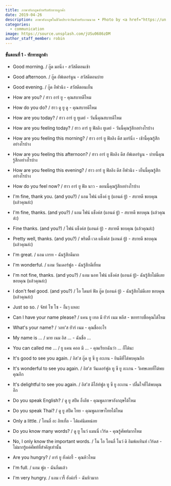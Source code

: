 ```yaml
---
title: ภาษาอังกฤษสำหรับทักทายลูกค้า
date: 2019-04-26
description: ภาษาอังกฤษในชีวิตประจำวันสำหรับงานนวด • Photo by <a href="https://unsplash.com/@freestocks">freestocks.org</a> on <a href="https://unsplash.com/">Unsplash</a>
categories:
  - communication
image: https://source.unsplash.com/jUSu0686zDM
author_staff_member: robin
---
```

#### ขั้นตอนที่ 1 - ทักทายลูกค้า
- Good morning. / กู๊ด มอนิ่ง - สวัสดีตอนเช้า
- Good afternoon. / กู๊ด อัฟเตอร์นูน - สวัสดีตอนบ่าย
- Good evening. / กู๊ด อีฟวนิง - สวัสดีตอนเย็น

- How are you? / ฮาว อาร์ ยู - คุณสบายดีไหม
- How do you do? / ฮาว ดู ยู ดู - คุณสบายดีไหม
- How are you today? / ฮาว อาร์ ยู ทูเดย์ - วันนี้คุณสบายดีไหม

- How are you feeling today? / ฮาว อาร์ ยู ฟิลลิง ทูเดย์ - วันนี้คุณรู้สึกอย่างไรบ้าง
- How are you feeling this morning? / ฮาว อาร์ ยู ฟิลลิง ดีส มอร์นิ่ง - เช้านี้คุณรู้สึกอย่างไรบ้าง
- How are you feeling this afternoon? / ฮาว อาร์ ยู ฟิลลิง ดีส อัฟเตอร์นูน - บ่ายนี้คุณรู้สึกอย่างไรบ้าง
- How are you feeling this evening? / ฮาว อาร์ ยู ฟิลลิง ดีส อีฟวนิง - เย็นนี้คุณรู้สึกอย่างไรบ้าง
- How do you feel now? / ฮาว อาร์ ยู ฟิล นาว - ตอนนี้คุณรู้สึกอย่างไรบ้าง

- I'm fine, thank you. (and you?) / แอม ไฟน์ แธ็งค์ ยู (แอนด์ ยู้) - สบายดี ขอบคุณ (แล้วคุณล่ะ)
- I'm fine, thanks. (and you?) / แอม ไฟน์ แธ็งค์ส (แอนด์ ยู้) - สบายดี ขอบคุณ (แล้วคุณล่ะ)
- Fine thanks. (and you?) / ไฟน์ แธ็งค์ส (แอนด์ ยู้) - สบายดี ขอบคุณ (แล้วคุณล่ะ)
- Pretty well, thanks. (and you?) / พริตตี้ เวล แธ็งค์ส (แอนด์ ยู้) - สบายดี ขอบคุณ (แล้วคุณล่ะ)

- I'm great. / แอม เกรท - ฉันรู้สึกดีมาก
- I'm wonderful. / แอม วันเดอร์ฟูล - ฉันรู้สึกดีเยี่ยม

- I'm not fine, thanks. (and you?) / แอม นอท ไฟน์ แธ็งค์ส (แอนด์ ยู้)- ฉันรู้สึกไม่ดีเลย ขอบคุณ (แล้วคุณล่ะ)
- I don't feel good. (and you?) / ไอ โดนท์ ฟิล กู๊ด (แอนด์ ยู้) - ฉันรู้สึกไม่ดีเลย ขอบคุณ (แล้วคุณล่ะ)

- Just so so. / จัสท์ โซ โซ - งั้นๆ แหละ

- Can I have your name please? / แคน ยู เทล มี ยัวร์ เนม พลีส - ขอทราบชื่อคุณได้ไหม
- What's your name? / วอท'ส ยัวร์ เนม - คุณชื่ออะไร

- My name is ... / มาย เนม อิส ... - ฉันชื่อ ...
- You can called me ... / ยู แคน คอล มี ... - คุณเรียกฉันว่า ... ก็ได้นะ

- It's good to see you again. / อิส'ส กู๊ด ทู ซี ยู อะเกน - ยินดีที่ได้พบคุณอีก
- It's wonderful to see you again. / อิส'ส วันเดอร์ฟูล ทู ซี ยู อะเกน - วิเศษเลยที่ได้พบคุณอีก
- It's delightful to see you again. / อิส'ส ดีไล้ท์ฟูล ทู ซี ยู อะเกน - ปลื้มใจที่ได้พบคุณอีก

- Do you speak English? / ดู ยู สปีค อิ้งลีช - คุณพูดภาษาอังกฤษได้ไหม
- Do you speak Thai? / ดู ยู สปีค ไทย - คุณพูดภาษาไทยได้ไหม

- Only a little. / โอนลี่ อะ ลิทเทิ้ล - ได้แค่นิดหน่อย

- Do you know many words? / ดู ยู โนว์ แมนนี่ เวิร์ด - คุณรู้ศัพท์มากไหม
- No, I only know the important words. / โน ไอ โอนลี่ โนว์ ดิ อิมพ้อเทินท์ เวิร์ดส - ไม่มากรู้แค่ศัพท์ที่สำคัญเท่านั้น

- Are you hungry? / อาร์ ยู ฮังค์กรี้ - คุณหิวไหม
- I'm full. / แอม ฟูล - ฉันอิ่มแล้ว
- I'm very hungry. / แอม เวรี้ ฮังค์กรี่ - ฉันหิวมาก
